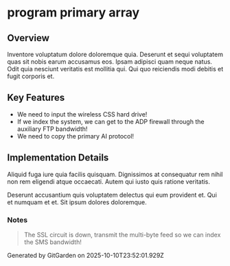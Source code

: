 # program primary array

## Overview
Inventore voluptatum dolore doloremque quia. Deserunt et sequi voluptatem quas sit nobis earum accusamus eos. Ipsam adipisci quam neque natus. Odit quia nesciunt veritatis est mollitia qui. Qui quo reiciendis modi debitis et fugit corporis et.

## Key Features
- We need to input the wireless CSS hard drive!
- If we index the system, we can get to the ADP firewall through the auxiliary FTP bandwidth!
- We need to copy the primary AI protocol!

## Implementation Details
Aliquid fuga iure quia facilis quisquam. Dignissimos at consequatur rem nihil non rem eligendi atque occaecati. Autem qui iusto quis ratione veritatis.
 Deserunt accusantium quis voluptatem delectus qui eum provident et. Qui et numquam et et. Sit ipsum dolores doloremque.

### Notes
> The SSL circuit is down, transmit the multi-byte feed so we can index the SMS bandwidth!

Generated by GitGarden on 2025-10-10T23:52:01.929Z